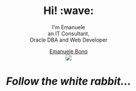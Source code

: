 <div align="center">
<script src="https://platform.linkedin.com/badges/js/profile.js" async defer type="text/javascript"></script>
<br>
<h1 align='center'> Hi! :wave: </h1>
<p align='center'>
I'm Emanuele<br>
an IT Consultant,<br>
Oracle DBA and Web Developer
</p>
<div class="badge-base LI-profile-badge" data-locale="en_US" data-size="large" data-theme="light" data-type="HORIZONTAL" data-vanity="emanuelebono" data-version="v1"><a class="badge-base__link LI-simple-link" href="https://it.linkedin.com/in/emanuelebono?trk=profile-badge">Emanuele Bono</a></div>

<img align="center" src="https://github-readme-stats.vercel.app/api/top-langs/?username=mrwolfjunior&layout=compact" />


<h1 align='center'><i> Follow the white rabbit...</i></h1>
</div>

